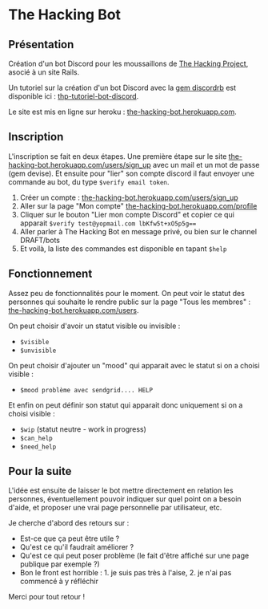 # The Hacking Bot

## Présentation


Création d'un bot Discord pour les moussaillons de [The Hacking Project](https://www.thehackingproject.org/), asocié à un site Rails.

Un tutoriel sur la création d'un bot Discord avec la [gem discordrb](https://github.com/discordrb/discordrb) est disponible ici : [thp-tutoriel-bot-discord](https://github.com/mvoland/thp-tutoriel-bot-discord).

Le site est mis en ligne sur heroku : [the-hacking-bot.herokuapp.com](https://the-hacking-bot.herokuapp.com/).

## Inscription

L'inscription se fait en deux étapes. Une première étape sur le site [the-hacking-bot.herokuapp.com/users/sign_up](https://the-hacking-bot.herokuapp.com/users/sign_up) avec un mail et un mot de passe (gem devise). Et ensuite pour "lier" son compte discord il faut envoyer une commande au bot, du type `$verify email token`.

 1. Créer un compte : [the-hacking-bot.herokuapp.com/users/sign_up](https://the-hacking-bot.herokuapp.com/users/sign_up)
 2. Aller sur la page "Mon compte" [the-hacking-bot.herokuapp.com/profile](https://the-hacking-bot.herokuapp.com/profile)
 3. Cliquer sur le bouton "Lier mon compte Discord" et copier ce qui apparait `$verify test@yopmail.com lbKfw5t+xO5p5g==`
 4. Aller parler à The Hacking Bot en message privé, ou bien sur le channel DRAFT/bots
 5. Et voilà, la liste des commandes est disponible en tapant `$help`

## Fonctionnement

Assez peu de fonctionnalités pour le moment. On peut voir le statut des personnes qui souhaite le rendre public sur la page "Tous les membres" : [the-hacking-bot.herokuapp.com/users](https://the-hacking-bot.herokuapp.com/users).

On peut choisir d'avoir un statut visible ou invisible :
 * `$visible`
 * `$unvisible`

On peut choisir d'ajouter un "mood" qui apparait avec le statut si on a choisi visible :
 * `$mood problème avec sendgrid.... HELP`

Et enfin on peut définir son statut qui apparait donc uniquement si on a choisi visible :
 * `$wip` (statut neutre - work in progress)
 * `$can_help`
 * `$need_help`


## Pour la suite

L'idée est ensuite de laisser le bot mettre directement en relation les personnes, éventuellement pouvoir indiquer sur quel point on a besoin d'aide, et proposer une vrai page personnelle par utilisateur, etc.

Je cherche d'abord des retours sur :

 * Est-ce que ça peut être utile ?
 * Qu'est ce qu'il faudrait améliorer ?
 * Qu'est ce qui peut poser problème (le fait d'être affiché sur une page publique par exemple ?)
 * Bon le front est horrible : 1. je suis pas très à l'aise, 2. je n'ai pas commencé à y réfléchir

Merci pour tout retour !